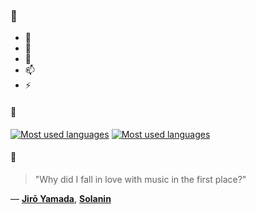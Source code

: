 ### 👋

- 🔭
- 🌱
- 💬
- 📫
- ⚡

#### 🧏

[![Most used languages](https://github-readme-stats-aynah.vercel.app/api/top-langs/?username=aynh&theme=solarized-dark&langs_count=6&layout=compact&hide_title=true)](https://github.com/anuraghazra/github-readme-stats#gh-dark-mode-only)
[![Most used languages](https://github-readme-stats-aynah.vercel.app/api/top-langs/?username=aynh&theme=solarized-light&langs_count=6&layout=compact&hide_title=true)](https://github.com/anuraghazra/github-readme-stats#gh-light-mode-only)

#### 💬

> "Why did I fall in love with music in the first place?"

&mdash; [**Jirō Yamada**](https://myanimelist.net/character.php?q=Jir%C5%8D%20Yamada&cat=character), [**Solanin**](https://myanimelist.net/search/all?q=Solanin&cat=all)
